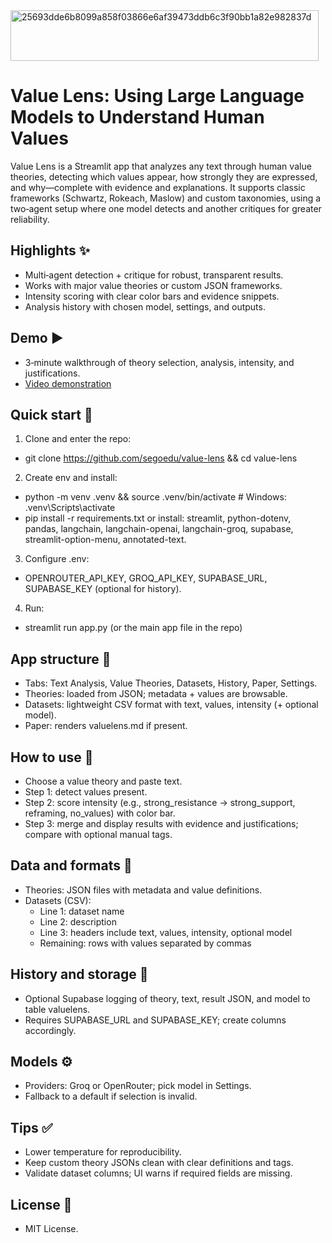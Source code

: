 <img width="493" height="81" alt="25693dde6b8099a858f03866e6af39473ddb6c3f90bb1a82e982837d" src="https://github.com/user-attachments/assets/53baf9d1-c76a-4cd9-b40a-e225ad786f82" />

# Value Lens: Using Large Language Models to Understand Human Values

Value Lens is a Streamlit app that analyzes any text through human value theories, detecting which values appear, how strongly they are expressed, and why—complete with evidence and explanations. It supports classic frameworks (Schwartz, Rokeach, Maslow) and custom taxonomies, using a two‑agent setup where one model detects and another critiques for greater reliability.

## Highlights ✨
- Multi‑agent detection + critique for robust, transparent results.
- Works with major value theories or custom JSON frameworks.
- Intensity scoring with clear color bars and evidence snippets.
- Analysis history with chosen model, settings, and outputs.

## Demo ▶️
- 3‑minute walkthrough of theory selection, analysis, intensity, and justifications.
- [Video demonstration](https://www.youtube.com/watch?v=TevkbV_W9Ls)

## Quick start 🚀
1) Clone and enter the repo:
- git clone https://github.com/segoedu/value-lens && cd value-lens

2) Create env and install:
- python -m venv .venv && source .venv/bin/activate  # Windows: .venv\Scripts\activate
- pip install -r requirements.txt  or install: streamlit, python-dotenv, pandas, langchain, langchain-openai, langchain-groq, supabase, streamlit-option-menu, annotated-text.

3) Configure .env:
- OPENROUTER_API_KEY, GROQ_API_KEY, SUPABASE_URL, SUPABASE_KEY (optional for history).

4) Run:
- streamlit run app.py  (or the main app file in the repo)

## App structure 🧭
- Tabs: Text Analysis, Value Theories, Datasets, History, Paper, Settings.
- Theories: loaded from JSON; metadata + values are browsable.
- Datasets: lightweight CSV format with text, values, intensity (+ optional model).
- Paper: renders valuelens.md if present.

## How to use 🧪
- Choose a value theory and paste text.
- Step 1: detect values present.
- Step 2: score intensity (e.g., strong_resistance → strong_support, reframing, no_values) with color bar.
- Step 3: merge and display results with evidence and justifications; compare with optional manual tags.

## Data and formats 📁
- Theories: JSON files with metadata and value definitions.
- Datasets (CSV):
  - Line 1: dataset name
  - Line 2: description
  - Line 3: headers include text, values, intensity, optional model
  - Remaining: rows with values separated by commas

## History and storage 💾
- Optional Supabase logging of theory, text, result JSON, and model to table valuelens.
- Requires SUPABASE_URL and SUPABASE_KEY; create columns accordingly.

## Models ⚙️
- Providers: Groq or OpenRouter; pick model in Settings.
- Fallback to a default if selection is invalid.

## Tips ✅
- Lower temperature for reproducibility.
- Keep custom theory JSONs clean with clear definitions and tags.
- Validate dataset columns; UI warns if required fields are missing.

## License 📄
- MIT License.
